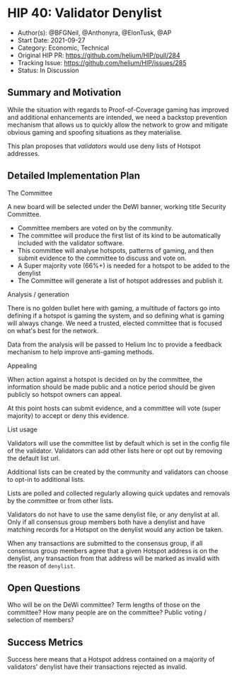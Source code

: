 # HIP 40: Validator Denylist
 
- Author(s): @BFGNeil, @Anthonyra, @ElonTusk, @AP
- Start Date: 2021-09-27
- Category: Economic, Technical
- Original HIP PR: https://github.com/helium/HIP/pull/284
- Tracking Issue: https://github.com/helium/HIP/issues/285
- Status: In Discussion
 
## Summary and Motivation
[motivation]: #motivation
 
While the situation with regards to Proof-of-Coverage gaming has improved and additional enhancements are intended, we need a backstop prevention mechanism that allows us to quickly allow the network to grow and mitigate obvious gaming and spoofing situations as they materialise.
 
This plan proposes that *validators* would use deny lists of Hotspot addresses.
 
## Detailed Implementation Plan
[detailed-explanation]: #detailed-explanation
 
The Committee
 
A new board will be selected under the DeWI banner, working title Security Committee.
 
- Committee members are voted on by the community.
- The committee will produce the first list of its kind to be automatically included with the validator software. 
- This committee will analyse hotspots, patterns of gaming, and then submit evidence to the committee to discuss and vote on.
- A Super majority vote (66%+) is needed for a hotspot to be added to the denylist
- The Committee will generate a list of hotspot addresses and publish it.
 
Analysis / generation
 
There is no golden bullet here with gaming, a multitude of factors go into defining if a hotspot is gaming the system, and so defining what is gaming will always change. We need a trusted, elected committee that is focused on what's best for the network.
 
Data from the analysis will be passed to Helium Inc to provide a feedback mechanism to help improve anti-gaming methods.
 
Appealing
 
When action against a hotspot is decided on by the committee, the information should be made public and a notice period should be given publicly so hotspot owners can appeal.
 
At this point hosts can submit evidence, and a committee will vote (super majority) to accept or deny this evidence.
 
List usage
 
Validators will use the committee list by default which is set in the config file of the validator. Validators can add other lists here or opt out by removing the default list url.
 
Additional lists can be created by the community and validators can choose to opt-in to additional lists.
 
Lists are polled and collected regularly allowing quick updates and removals by the committee or from other lists.
 
Validators do not have to use the same denylist file, or any denylist at all. Only if all consensus group members both have a denylist and have matching records for a Hotspot on the denylist would any action be taken.
 
When any transactions are submitted to the consensus group, if all consensus group members agree that a given Hotspot address is on the denylist, any transaction from that address will be marked as invalid with the reason of `denylist`.
 
 
## Open Questions
[unresolved]: #open-questions
 
Who will be on the DeWi committee?
Term lengths of those on the committee?
How many people are on the committee?
Public voting / selection of members?
 
## Success Metrics
[success-metrics]: #success-metrics
 
Success here means that a Hotspot address contained on a majority of validators' denylist have their transactions rejected as invalid.

